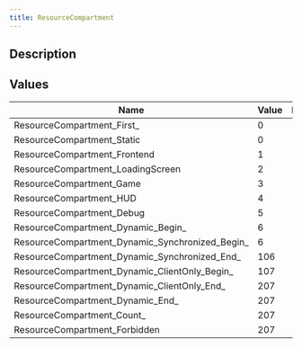```yaml
---
title: ResourceCompartment
---
```

## Description

## Values

| Name                                            | Value | Description |
| ----------------------------------------------- | ----- | ----------- |
| ResourceCompartment_First_                      | 0     |             |
| ResourceCompartment_Static                      | 0     |             |
| ResourceCompartment_Frontend                    | 1     |             |
| ResourceCompartment_LoadingScreen               | 2     |             |
| ResourceCompartment_Game                        | 3     |             |
| ResourceCompartment_HUD                         | 4     |             |
| ResourceCompartment_Debug                       | 5     |             |
| ResourceCompartment_Dynamic_Begin_              | 6     |             |
| ResourceCompartment_Dynamic_Synchronized_Begin_ | 6     |             |
| ResourceCompartment_Dynamic_Synchronized_End_   | 106   |             |
| ResourceCompartment_Dynamic_ClientOnly_Begin_   | 107   |             |
| ResourceCompartment_Dynamic_ClientOnly_End_     | 207   |             |
| ResourceCompartment_Dynamic_End_                | 207   |             |
| ResourceCompartment_Count_                      | 207   |             |
| ResourceCompartment_Forbidden                   | 207   |             |
